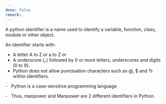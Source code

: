 ```yaml
---
done: false
remark:
---
```


A python identifier is a name used to identify a variable, function, class, module or other object.

An identifier starts with:

- A letter A to Z or a to Z or
- A underscore (\_) followed by 0 or more letters, underscores and digits (0 to 9).
- Python does not allow punctuation characters such as @, $ and % within identifiers.

-   Python is a case-sensitive programming language

-   Thus, manpower and Manpower are 2 different identifiers in Python.